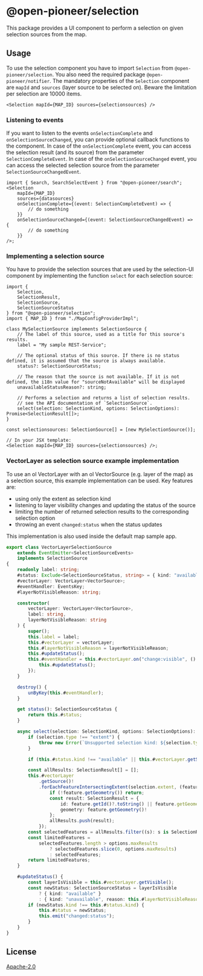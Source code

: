 # @open-pioneer/selection

This package provides a UI component to perform a selection on given selection sources from the map.

## Usage

To use the selection component you have to import `Selection` from `@open-pioneer/selection`. You also need the required package `@open-pioneer/notifier`.
The mandatory properties of the `Selection` component are `mapId` and `sources` (layer source to be selected on). Beware the limitation per selection are 10000 items.

```tsx
<Selection mapId={MAP_ID} sources={selectionsources} />
```

### Listening to events

If you want to listen to the events `onSelectionComplete` and `onSelectionSourceChanged`, you can provide optional callback functions to the component.
In case of the `onSelectionComplete` event, you can access the selection result (and its source)
from the parameter `SelectionCompleteEvent`. In case of the `onSelectionSourceChanged` event, you can access the selected selection source
from the parameter `SelectionSourceChangedEvent`.

```tsx
import { Search, SearchSelectEvent } from "@open-pioneer/search";
<Selection
    mapId={MAP_ID}
    sources={datasources}
    onSelectionComplete={(event: SelectionCompleteEvent) => {
        // do something
    }}
    onSelectionSourceChanged={(event: SelectionSourceChangedEvent) => {
        // do something
    }}
/>;
```

### Implementing a selection source

You have to provide the selection sources that are used by the selection-UI component by implementing
the function `select` for each selection source:

```tsx
import {
    Selection,
    SelectionResult,
    SelectionSource,
    SelectionSourceStatus
} from "@open-pioneer/selection";
import { MAP_ID } from "./MapConfigProviderImpl";

class MySelectionSource implements SelectionSource {
    // The label of this source, used as a title for this source's results.
    label = "My sample REST-Service";

    // The optional status of this source. If there is no status defined, it is assumed that the source is always available.
    status?: SelectionSourceStatus;

    // The reason that the source is not available. If it is not defined, the i18n value for "sourceNotAvailable" will be displayed
    unavailableStatusReason?: string;

    // Performs a selection and returns a list of selection results.
    // see the API documentation of `SelectionSource`.
    select(selection: SelectionKind, options: SelectionOptions): Promise<SelectionResult[]>;
}

const selectionsources: SelectionSource[] = [new MySelectionSource()];

// In your JSX template:
<Selection mapId={MAP_ID} sources={selectionsources} />;
```

### VectorLayer as selection source example implementation

To use an ol VectorLayer with an ol VectorSource (e.g. layer of the map) as a selection source, this example implementation
can be used.
Key features are:

-   using only the extent as selection kind
-   listening to layer visibility changes and updating the status of the source
-   limiting the number of returned selection results to the corresponding selection option
-   throwing an event `changed:status` when the status updates

This implementation is also used inside the default map sample app.

```ts
export class VectorLayerSelectionSource
    extends EventEmitter<SelectionSourceEvents>
    implements SelectionSource
{
    readonly label: string;
    #status: Exclude<SelectionSourceStatus, string> = { kind: "available" };
    #vectorLayer: VectorLayer<VectorSource>;
    #eventHandler: EventsKey;
    #layerNotVisibleReason: string;

    constructor(
        vectorLayer: VectorLayer<VectorSource>,
        label: string,
        layerNotVisibleReason: string
    ) {
        super();
        this.label = label;
        this.#vectorLayer = vectorLayer;
        this.#layerNotVisibleReason = layerNotVisibleReason;
        this.#updateStatus();
        this.#eventHandler = this.#vectorLayer.on("change:visible", () => {
            this.#updateStatus();
        });
    }

    destroy() {
        unByKey(this.#eventHandler);
    }

    get status(): SelectionSourceStatus {
        return this.#status;
    }

    async select(selection: SelectionKind, options: SelectionOptions): Promise<SelectionResult[]> {
        if (selection.type !== "extent") {
            throw new Error(`Unsupported selection kind: ${selection.type}`);
        }

        if (this.#status.kind !== "available" || this.#vectorLayer.getSource() === null) return [];

        const allResults: SelectionResult[] = [];
        this.#vectorLayer
            .getSource()!
            .forEachFeatureIntersectingExtent(selection.extent, (feature) => {
                if (!feature.getGeometry()) return;
                const result: SelectionResult = {
                    id: feature.getId()?.toString() || feature.getGeometry.toString(),
                    geometry: feature.getGeometry()!
                };
                allResults.push(result);
            });
        const selectedFeatures = allResults.filter((s): s is SelectionResult => s != null);
        const limitedFeatures =
            selectedFeatures.length > options.maxResults
                ? selectedFeatures.slice(0, options.maxResults)
                : selectedFeatures;
        return limitedFeatures;
    }

    #updateStatus() {
        const layerIsVisible = this.#vectorLayer.getVisible();
        const newStatus: SelectionSourceStatus = layerIsVisible
            ? { kind: "available" }
            : { kind: "unavailable", reason: this.#layerNotVisibleReason };
        if (newStatus.kind !== this.#status.kind) {
            this.#status = newStatus;
            this.emit("changed:status");
        }
    }
}
```

## License

[Apache-2.0](https://www.apache.org/licenses/LICENSE-2.0)
